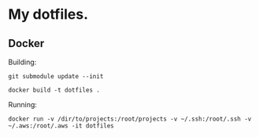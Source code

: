 My dotfiles.
=============

## Docker

Building:

```git submodule update --init```

```docker build -t dotfiles .```

Running:

```docker run -v /dir/to/projects:/root/projects -v ~/.ssh:/root/.ssh -v ~/.aws:/root/.aws -it dotfiles```






